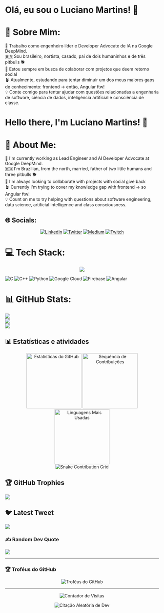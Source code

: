 # Olá, eu sou o Luciano Martins! 👋

# 💫 Sobre Mim:
🤖 Trabalho como engenheiro líder e Developer Advocate de IA na Google DeepMind.<br>🇧🇷 Sou brasileiro, nortista, casado, pai de dois humaninhos e de três pitbulls 🐕<br>🤝 Estou sempre em busca de colaborar com projetos que deem retorno social<br>🪴 Atualmente, estudando para tentar diminuir um dos meus maiores gaps de conhecimento: frontend -> então, Angular ftw!<br>💡 Conte comigo para tentar ajudar com questões relacionadas a engenharia de software, ciência de dados, inteligência artificial e consciência de classe.


# Hello there, I'm Luciano Martins! 👋 

# 💫 About Me:
🤖 I'm currently working as Lead Engineer and AI Developer Advocate at Google DeepMind.<br>🇧🇷 I'm Brazilian, from the north, married, father of two little humans and three pitbulls 🐕<br>🤝 I'm always looking to collaborate with projects with social give back<br>🪴 Currently I'm trying to cover my knowledge gap with frontend -> so Angular ftw!<br>💡 Count on me to try helping with questions about software engineering, data science, artificial intelligence and class consciousness.


## 🌐 Socials:

<div align="center">
  <a href="https://linkedin.com/in/lucianommartins" target="_blank"><img src="https://img.shields.io/badge/LinkedIn-%230077B5.svg?style=for-the-badge&logo=linkedin&logoColor=white" alt="LinkedIn"></a>
  <a href="https://twitter.com/lucianommartins" target="_blank"><img src="https://img.shields.io/badge/Twitter-%231DA1F2.svg?style=for-the-badge&logo=Twitter&logoColor=white" alt="Twitter"></a>
  <a href="https://medium.com/@lucianommartins" target="_blank"><img src="https://img.shields.io/badge/Medium-12100E?style=for-the-badge&logo=medium&logoColor=white" alt="Medium"></a>
  <a href="https://twitch.tv/lucianommartins" target="_blank"><img src="https://img.shields.io/badge/Twitch-%239146FF.svg?style=for-the-badge&logo=Twitch&logoColor=white" alt="Twitch"></a>
</div>


# 💻 Tech Stack:

<p align="center">
  <a href="https://skillicons.dev">
    <img src="https://skillicons.dev/icons?i=python,gcp,firebase,angular,c,cpp,terraform,docker,kubernetes,ansible,jenkins,git,linux,bash&perline=7" />
  </a>
</p>

![C](https://img.shields.io/badge/c-%2300599C.svg?style=plastic&logo=c&logoColor=white) ![C++](https://img.shields.io/badge/c++-%2300599C.svg?style=plastic&logo=c%2B%2B&logoColor=white) ![Python](https://img.shields.io/badge/python-3670A0?style=plastic&logo=python&logoColor=ffdd54) ![Google Cloud](https://img.shields.io/badge/Google%20Cloud-%234285F4.svg?style=plastic&logo=google-cloud&logoColor=white) ![Firebase](https://img.shields.io/badge/firebase-%23039BE5.svg?style=plastic&logo=firebase) ![Angular](https://img.shields.io/badge/angular-%23DD0031.svg?style=plastic&logo=angular&logoColor=white)
# 📊 GitHub Stats:
![](https://github-readme-stats.vercel.app/api?username=lucianommartins&theme=dark&hide_border=false&include_all_commits=true&count_private=true)<br/>
![](https://github-readme-streak-stats.herokuapp.com/?user=lucianommartins&theme=dark&hide_border=false)<br/>
![](https://github-readme-stats.vercel.app/api/top-langs/?username=lucianommartins&theme=dark&hide_border=false&include_all_commits=true&count_private=true&layout=compact)


## 📊 Estatísticas e atividades

<div align="center">
  <img height="180em" src="https://github-readme-stats.vercel.app/api?username=lucianommartins&show_icons=true&theme=tokyonight&include_all_commits=true&count_private=true&hide_border=true" alt="Estatísticas do GitHub"/>
  <img height="180em" src="https://github-readme-streak-stats.herokuapp.com/?user=lucianommartins&theme=tokyonight&hide_border=true" alt="Sequência de Contribuições"/>
  <img height="180em" src="https://github-readme-stats.vercel.app/api/top-langs/?username=lucianommartins&layout=compact&langs_count=7&theme=tokyonight&hide_border=true" alt="Linguagens Mais Usadas"/>
</div>

<div align="center">
  <img src="https://github-contribution-grid-snake.vercel.app/api?user=lucianommartins&theme=dark" alt="Snake Contribution Grid"/>
</div>

## 🏆 GitHub Trophies

![](https://github-profile-trophy.vercel.app/?username=lucianommartins&theme=radical&no-frame=false&no-bg=true&margin-w=4)

## 🐦 Latest Tweet

[![](https://gtce.itsvg.in/api?username=googledevbr)](https://github.com/VishwaGauravIn/github-twitter-card-embed)

### ✍️ Random Dev Quote

![](https://quotes-github-readme.vercel.app/api?type=horizontal&theme=dark)

---

### 🏆 Troféus do GitHub

<p align="center">
  <img src="https://github-profile-trophy.vercel.app/?username=lucianommartins&theme=tokyonight&no-frame=true&no-bg=true&margin-w=4" alt="Troféus do GitHub"/>
</p>

---

<div align="center">
  <p>
    <img src="https://komarev.com/ghpvc/?username=lucianommartins&label=VISUALIZAÇÕES%20DO%20PERFIL&color=0e75b6&style=for-the-badge" alt="Contador de Visitas"/>
  </p>
  <p>
    <img src="https://quotes-github-readme.vercel.app/api?type=horizontal&theme=dark" alt="Citação Aleatória de Dev"/>
